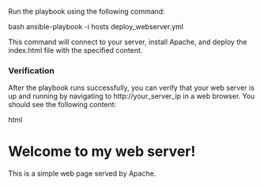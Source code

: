 Run the playbook using the following command:

bash
ansible-playbook -i hosts deploy_webserver.yml


This command will connect to your server, install Apache, and deploy the index.html file with the specified content.

### Verification

After the playbook runs successfully, you can verify that your web server is up and running by navigating to http://your_server_ip in a web browser. You should see the following content:

html
<!DOCTYPE html>
<html>
<head>
  <title>My Web Server</title>
</head>
<body>
  <h1>Welcome to my web server!</h1>
  <p>This is a simple web page served by Apache.</p>
</body>
</html>
